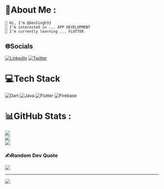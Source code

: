 # 💫About Me :

    👋 Hi, I’m @DevSingh33
    👀 I’m interested in ... APP DEVELOPMENT
    🌱 I’m currently learning ... FLUTTER
    



## 🌐Socials
[![LinkedIn](https://img.shields.io/badge/LinkedIn-%230077B5.svg?logo=linkedin&logoColor=white)](https://www.linkedin.com/in/devender-singh-a23512226) [![Twitter](https://img.shields.io/badge/Twitter-%231DA1F2.svg?logo=Twitter&logoColor=white)](https://twitter.com/QazQweDev) 

# 💻Tech Stack
![Dart](https://img.shields.io/badge/dart-%230175C2.svg?style=for-the-badge&logo=dart&logoColor=white) ![Java](https://img.shields.io/badge/java-%23ED8B00.svg?style=for-the-badge&logo=java&logoColor=white) ![Flutter](https://img.shields.io/badge/Flutter-%2302569B.svg?style=for-the-badge&logo=Flutter&logoColor=white) ![Firebase](https://img.shields.io/badge/firebase-%23039BE5.svg?style=for-the-badge&logo=firebase)
# 📊GitHub Stats :
![](https://github-readme-stats.vercel.app/api?username=DevSingh33&theme=blueberry&hide_border=false&include_all_commits=false&count_private=false)<br/>
![](https://github-readme-streak-stats.herokuapp.com/?user=DevSingh33&theme=blueberry&hide_border=false)<br/>
![](https://github-readme-stats.vercel.app/api/top-langs/?username=DevSingh33&theme=blueberry&hide_border=false&include_all_commits=false&count_private=false&layout=compact)

### ✍️Random Dev Quote
![](https://quotes-github-readme.vercel.app/api?type=horizontal&theme=radical)



---
[![](https://visitcount.itsvg.in/api?id=DevSingh33&icon=0&color=0)](https://visitcount.itsvg.in)
